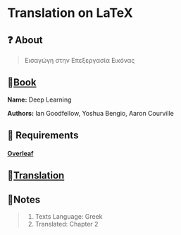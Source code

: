 # Translation on LaTeX

## ❓ About
>Εισαγώγη στην Επεξεργασία Εικόνας

## 📖[Book](https://github.com/Fotic/Translation-Assignment-LaTeX/blob/master/deeplearningbook.pdf)
**Name:** Deep Learning

**Authors:** Ian Goodfellow, Yoshua Bengio, Aaron Courville

## 🧰 Requirements
#### [Overleaf](https://www.overleaf.com)

## 📝[Translation](https://github.com/Fotic/Translation-Assignment-LaTeX/blob/master/Chapter_2_Translation_Assignment.pdf)

## 📝Notes
>1) Texts Language: Greek
>2) Translated: Chapter 2
